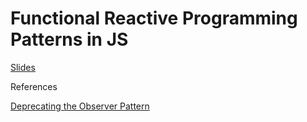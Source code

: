 # Functional Reactive Programming Patterns in JS

[Slides](https://docs.google.com/presentation/d/1858DGjpV2I9FOJFUIBZuzbgxLWUcDtbOod714F4IJdk/edit?usp=sharing)

References

[Deprecating the Observer Pattern](https://infoscience.epfl.ch/record/176887/files/DeprecatingObservers2012.pdf)